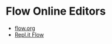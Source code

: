 # Flow Online Editors

* [flow.org](https://flow.org/try/)
* [Repl.it Flow](https://repl.it/languages/flow)
